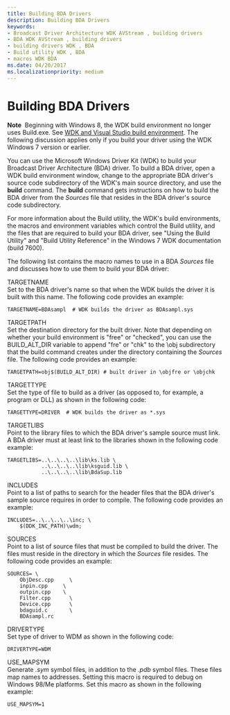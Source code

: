 ```yaml
---
title: Building BDA Drivers
description: Building BDA Drivers
keywords:
- Broadcast Driver Architecture WDK AVStream , building drivers
- BDA WDK AVStream , building drivers
- building drivers WDK , BDA
- Build utility WDK , BDA
- macros WDK BDA
ms.date: 04/20/2017
ms.localizationpriority: medium
---
```


# Building BDA Drivers





**Note**  Beginning with Windows 8, the WDK build environment no longer uses Build.exe. See [WDK and Visual Studio build environment](../devtest/wdk-and-visual-studio-build-environment.md). The following discussion applies only if you build your driver using the WDK Windows 7 version or earlier.

 

You can use the Microsoft Windows Driver Kit (WDK) to build your Broadcast Driver Architecture (BDA) driver. To build a BDA driver, open a WDK build environment window, change to the appropriate BDA driver's source code subdirectory of the WDK's main source directory, and use the **build** command. The **build** command gets instructions on how to build the BDA driver from the *Sources* file that resides in the BDA driver's source code subdirectory.

For more information about the Build utility, the WDK's build environments, the macros and environment variables which control the Build utility, and the files that are required to build your BDA driver, see "Using the Build Utility" and "Build Utility Reference" in the Windows 7 WDK documentation (build 7600).

The following list contains the macro names to use in a BDA *Sources* file and discusses how to use them to build your BDA driver:

<a href="" id="--------targetname-------"></a> TARGETNAME   
Set to the BDA driver's name so that when the WDK builds the driver it is built with this name. The following code provides an example:

```make
TARGETNAME=BDAsampl  # WDK builds the driver as BDAsampl.sys
```

<a href="" id="--------targetpath-------"></a> TARGETPATH   
Set the destination directory for the built driver. Note that depending on whether your build environment is "free" or "checked", you can use the BUILD\_ALT\_DIR variable to append "fre" or "chk" to the \\obj subdirectory that the build command creates under the directory containing the *Sources* file. The following code provides an example:

```make
TARGETPATH=obj$(BUILD_ALT_DIR) # built driver in \objfre or \objchk
```

<a href="" id="--------targettype-------"></a> TARGETTYPE   
Set the type of file to build as a driver (as opposed to, for example, a program or DLL) as shown in the following code:

```make
TARGETTYPE=DRIVER  # WDK builds the driver as *.sys
```

<a href="" id="--------targetlibs-------"></a> TARGETLIBS   
Point to the library files to which the BDA driver's sample source must link. A BDA driver must at least link to the libraries shown in the following code example:

```make
TARGETLIBS=..\..\..\..\lib\ks.lib \
           ..\..\..\..\lib\ksguid.lib \
           ..\..\..\..\lib\BdaSup.lib
```

<a href="" id="--------includes---"></a> INCLUDES   
Point to a list of paths to search for the header files that the BDA driver's sample source requires in order to compile. The following code provides an example:

```make
INCLUDES=..\..\..\..\inc; \
    $(DDK_INC_PATH)\wdm; 
```

<a href="" id="--------sources-------"></a> SOURCES   
Point to a list of source files that must be compiled to build the driver. The files must reside in the directory in which the *Sources* file resides. The following code provides an example:

```make
SOURCES= \
    ObjDesc.cpp     \
    inpin.cpp     \
    outpin.cpp    \
    Filter.cpp      \
    Device.cpp      \
    bdaguid.c       \
    BDAsampl.rc
```

<a href="" id="--------drivertype-------"></a> DRIVERTYPE   
Set type of driver to WDM as shown in the following code:

```make
DRIVERTYPE=WDM
```

<a href="" id="--------use-mapsym-------"></a> USE\_MAPSYM   
Generate *.sym* symbol files, in addition to the *.pdb* symbol files. These files map names to addresses. Setting this macro is required to debug on Windows 98/Me platforms. Set this macro as shown in the following example:

```make
USE_MAPSYM=1
```
